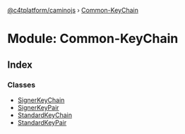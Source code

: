 [@c4tplatform/caminojs](../api.md) › [Common-KeyChain](common_keychain.md)

# Module: Common-KeyChain

## Index

### Classes

* [SignerKeyChain](../classes/common_keychain.signerkeychain.md)
* [SignerKeyPair](../classes/common_keychain.signerkeypair.md)
* [StandardKeyChain](../classes/common_keychain.standardkeychain.md)
* [StandardKeyPair](../classes/common_keychain.standardkeypair.md)
